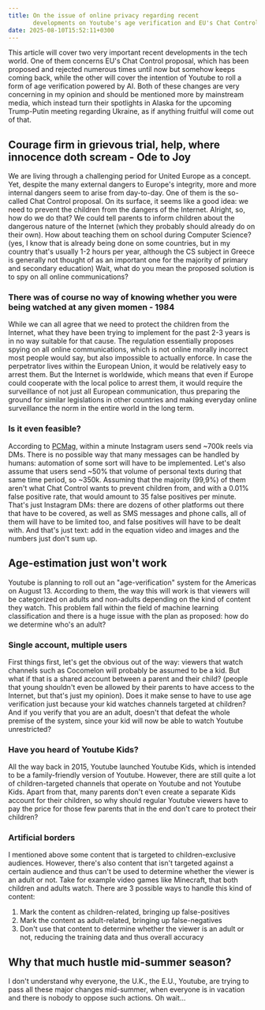 ```yaml
---
title: On the issue of online privacy regarding recent
       developments on Youtube's age verification and EU's Chat Control
date: 2025-08-10T15:52:11+0300
---
```


This article will cover two very important recent developments in the tech world.
One of them concerns EU's Chat Control proposal, which has been proposed and rejected
numerous times until now but somehow keeps coming back, while the other will cover
the intention of Youtube to roll a form of age verification powered by AI.
Both of these changes are very concerning in my opinion and should be mentioned
more by mainstream media, which instead turn their spotlights in Alaska for the
upcoming Trump-Putin meeting regarding Ukraine, as if anything fruitful will
come out of that.

## Courage firm in grievous trial, help, where innocence doth scream - Ode to Joy

We are living through a challenging period for United Europe as a concept.
Yet, despite the many external dangers to Europe's integrity, more and more
internal dangers seem to arise from day-to-day. One of them is the so-called
Chat Control proposal. On its surface, it seems like a good idea: we need to
prevent the children from the dangers of the Internet. Alright, so, how do we
do that? We could tell parents to inform children about the dangerous nature
of the Internet (which they probably should already do on their own). How about
teaching them on school during Computer Science? (yes, I know that is already
being done on some countries, but in my country that's usually 1-2 hours
per year, although the CS subject in Greece is generally not thought of as
an important one for the majority of primary and secondary education)
Wait, what do you mean the proposed solution is to spy on all online communications?

### There was of course no way of knowing whether you were being watched at any given momen - 1984

While we can all agree that we need to protect the children from the Internet,
what they have been trying to implement for the past 2-3 years is in no way suitable for that cause.
The regulation essentially proposes spying on all online communications, which is
not online morally incorrect most people would say, but also impossible to actually
enforce. In case the perpetrator lives within the European Union, it would be
relatively easy to arrest them. But the Internet is worldwide, which means
that even if Europe could cooperate with the local police to arrest them, it would
require the surveillance of not just all European communication, thus preparing
the ground for similar legislations in other countries and making everyday
online surveillance the norm in the entire world in the long term.

### Is it even feasible?

According to [PCMag](https://www.pcmag.com/news/what-happens-in-60-seconds-of-global-internet-activity),
within a minute Instagram users send ~700k reels via DMs. There is no possible way
that many messages can be handled by humans: automation of some sort will have to be implemented.
Let's also assume that users send ~50% that volume of personal texts
during that same time period, so ~350k. Assuming that the majority (99,9%) of them
aren't what Chat Control wants to prevent children from, and with a 0.01% false positive rate,
that would amount to 35 false positives per minute. That's just Instagram DMs:
there are dozens of other platforms out there that have to be covered, as well as
SMS messages and phone calls, all of them will have to be limited too, and false
positives will have to be dealt with. And that's just text: add in the equation
video and images and the numbers just don't sum up.

## Age-estimation just won't work

Youtube is planning to roll out an "age-verification" system for the Americas
on August 13. According to them, the way this will work is that viewers will
be categorized on adults and non-adults depending on the kind of content they
watch. This problem fall within the field of machine learning classification and
there is a huge issue with the plan as proposed: how do we determine who's an adult?

### Single account, multiple users

First things first, let's get the obvious out of the way: viewers that watch channels
such as Cocomelon will probably be assumed to be a kid. But what if that is a shared
account between a parent and their child? (people that young shouldn't even be allowed
by their parents to have access to the Internet, but that's just my opinion).
Does it make sense to have to use age verification just because your kid watches
channels targeted at children? And if you verify that you are an adult, doesn't that
defeat the whole premise of the system, since your kid will now be able to watch
Youtube unrestricted?

### Have you heard of Youtube Kids?

All the way back in 2015, Youtube launched Youtube Kids, which is intended to be
a family-friendly version of Youtube. However, there are still quite a lot of
children-targeted channels that operate on Youtube and not Youtube Kids. Apart from
that, many parents don't even create a separate Kids account for their children, so
why should regular Youtube viewers have to pay the price for those few parents
that in the end don't care to protect their children?

### Artificial borders

I mentioned above some content that is targeted to children-exclusive audiences.
However, there's also content that isn't targeted against a certain audience and
thus can't be used to determine whether the viewer is an adult or not. Take for example
video games like Minecraft, that both children and adults watch. There are 3 possible ways
to handle this kind of content:

1. Mark the content as children-related, bringing up false-positives
2. Mark the content as adult-related, bringing up false-negatives
3. Don't use that content to determine whether the viewer is an adult or not,
   reducing the training data and thus overall accuracy

## Why that much hustle mid-summer season?

I don't understand why everyone, the U.K., the E.U., Youtube, are trying to pass
all these major changes mid-summer, when everyone is in vacation and there is
nobody to oppose such actions. Oh wait...
